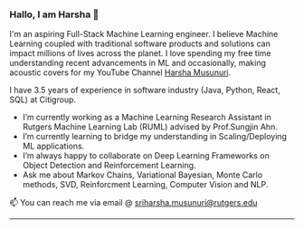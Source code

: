 ### Hallo, I am Harsha 👋

<!--
**Harsha-Musunuri/harsha-musunuri** is a ✨ _special_ ✨ repository because its `README.md` (this file) appears on your GitHub profile.
-->

I'm an aspiring Full-Stack Machine Learning engineer. I believe Machine Learning coupled with traditional software products and solutions can impact millions of lives across the planet. I love spending my free time understanding recent advancements in ML and occasionally, making acoustic covers for my YouTube Channel [Harsha Musunuri](https://www.youtube.com/HarshaMusunuri).

I have 3.5 years of experience in software industry (Java, Python, React, SQL) at Citigroup.

- I’m currently working as a Machine Learning Research Assistant in Rutgers Machine Learning Lab (RUML) advised by Prof.Sungjin Ahn.
- I’m currently learning to bridge my understanding in Scaling/Deploying ML applications.
- I’m always happy to collaborate on Deep Learning Frameworks on Object Detection and Reinforcement Learning. 
- Ask me about Markov Chains, Variational Bayesian, Monte Carlo methods, SVD, Reinforcment Learning, Computer Vision and NLP. 
<!-- - 😅 Fun facts: I once spent 16 hours playing Watch Dogs by Ubisoft & I once had an experience of buying an invalid train ticket but no cash in hand and the inspector can take only cash (We have friends for a reason :P) -->


📫 You can reach me via email @ sriharsha.musunuri@rutgers.edu

---


